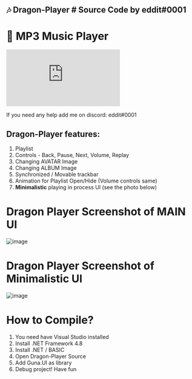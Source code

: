 ## 🎶 Dragon-Player # Source Code by eddit#0001
# 🎼 MP3 Music Player


![GitHub contributors](https://img.shields.io/github/contributors/scottydocs/README-template.md)

If you need any help add me on discord: eddit#0001

## Dragon-Player features:
1. Playlist
2. Controls - Back, Pause, Next, Volume, Replay
4. Changing AVATAR Image
5. Changing ALBUM Image
6. Synchronized / Movable trackbar
7. Animation for Playlist Open/Hide (Volume controls same)
8. **Minimalistic** playing in process UI (see the photo below)
            
            
 
# Dragon Player Screenshot of MAIN UI

![image](https://user-images.githubusercontent.com/33374170/189505519-baf55c7c-236b-47bd-9cd7-11536211cd11.png)


# Dragon Player Screenshot of Minimalistic UI

![image](https://user-images.githubusercontent.com/33374170/189506274-72afcffd-986b-4543-a4fc-1825aa270f86.png)

# How to Compile?
1. You need have Visual Studio installed
2. Install .NET Framework 4.8
3. Install .NET / BASIC
4. Open Dragon-Player Source
5. Add Guna.UI as library
6. Debug project! Have fun
